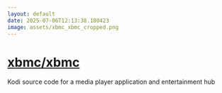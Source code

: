 ```yaml
---
layout: default
date: 2025-07-06T12:13:38.180423
image: assets/xbmc_xbmc_cropped.png
---
```


# [xbmc/xbmc](https://github.com/xbmc/xbmc)

Kodi source code for a media player application and entertainment hub
